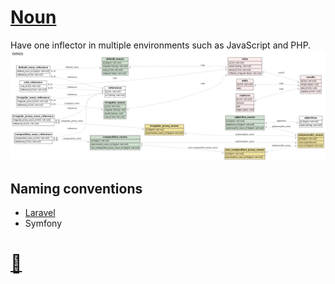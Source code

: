 # [Noun](http://en.wikipedia.org/wiki/Noun)
Have one inflector in multiple environments such as JavaScript and PHP.
![nouns](./doc/nouns.png?raw=true "nouns")
## Naming conventions
- [Laravel](https://webdevetc.com/blog/laravel-naming-conventions/#section_naming-database-tables-in-laravel)
- Symfony
# [📁](http://github.com/noud)